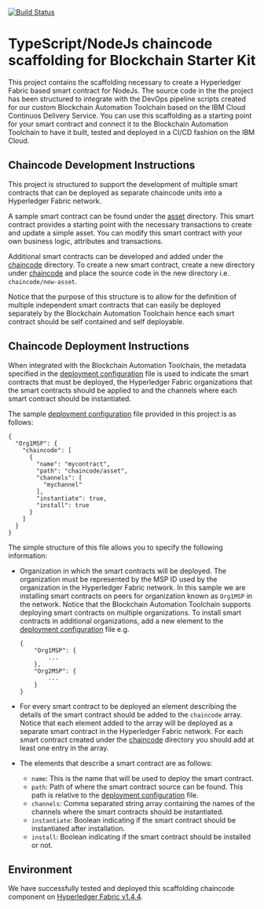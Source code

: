 [![Build Status](https://travis-ci.org/IBM-Blockchain-Starter-Kit/nodejs-chaincode-bootstrap.svg?branch=master)](https://travis-ci.org/IBM-Blockchain-Starter-Kit/nodejs-chaincode-bootstrap)

# TypeScript/NodeJs chaincode scaffolding for Blockchain Starter Kit

This project contains the scaffolding necessary to create a Hyperledger Fabric based smart contract for NodeJs.  The source code in the the project has been structured to integrate with the DevOps pipeline scripts created for our custom Blockchain Automation Toolchain based on the IBM Cloud Continuos Delivery Service. You can use this scaffolding as a starting point for your smart contract and connect it to the Blockchain Automation Toolchain to have it built, tested and deployed in a CI/CD fashion on the IBM Cloud.

## Chaincode Development Instructions

This project is structured to support the development of multiple smart contracts that can be deployed as separate chaincode units into a Hyperledger Fabric network.

A sample smart contract can be found under the [asset](/chaincode/asset) directory. This smart contract provides a starting point with the necessary transactions to create and update a simple asset.  You can modify this smart contract with your own business logic, attributes and transactions.

Additional smart contracts can be developed and added under the [chaincode](/chaincode) directory. To create a new smart contract, create a new directory under [chaincode](/chaincode) and place the source code in the new directory i.e. `chaincode/new-asset`.

Notice that the purpose of this structure is to allow for the definition of multiple independent smart contracts that can easily be deployed separately by the Blockchain Automation Toolchain hence each smart contract should be self contained and self deployable.

## Chaincode Deployment Instructions

When integrated with the Blockchain Automation Toolchain, the metadata specified in the [deployment configuration](deploy_config.json) file is used to indicate the smart contracts that must be deployed, the Hyperledger Fabric organizations that the smart contracts should be applied to and the channels where each smart contract should be instantiated.  

The sample [deployment configuration](deploy_config.json) file provided in this project is as follows: 

```
{
  "Org1MSP": {
    "chaincode": [
      {
        "name": "mycontract",
        "path": "chaincode/asset",
        "channels": [
          "mychannel"
        ],
        "instantiate": true,
        "install": true
      }
    ]
  }
}
```

The simple structure of this file allows you to specify the following information:

* Organization in which the smart contracts will be deployed. The organization must be represented by the MSP ID used by the organization in the Hyperledger Fabric network.  In this sample we are installing smart contracts on peers for organization known as `Org1MSP` in the network.  Notice that the Blockchain Automation Toolchain supports deploying smart contracts on multiple organizations.  To install smart contracts in additional organizations, add a new element to the [deployment configuration](deploy_config.json) file e.g.
    ```
    {
        "Org1MSP": {
            ...
        },
        "Org2MSP": {
            ...
        }
    }
    ```

* For every smart contract to be deployed an element describing the details of the smart contract should be added to the `chaincode` array.  Notice that each element added to the array will be deployed as a separate smart contract in the Hyperledger Fabric network.  For each smart contract created under the [chaincode](/chaincode) directory you should add at least one entry in the array.
* The elements that describe a smart contract are as follows:
  * `name`: This is the name that will be used to deploy the smart contract.
  * `path`: Path of where the smart contract source can be found. This path is relative to the [deployment configuration](deploy_config.json) file.
  * `channels`: Comma separated string array containing the names of the channels where the smart contracts should be instantiated.
  * `instantiate`: Boolean indicating if the smart contract should be instantiated after installation.
  * `install`: Boolean indicating if the smart contract should be installed or not.

## Environment

We have successfully tested and deployed this scaffolding chaincode component on [Hyperledger Fabric v1.4.4](https://hyperledger-fabric.readthedocs.io/en/release-1.4/releases.html).